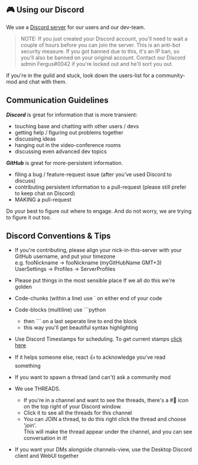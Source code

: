 ## 🎮 Using our Discord 

We use a [Discord server](https://discord.gg/autogpt) for our users and our dev-team.

> NOTE: If you just created your Discord account, you'll need to wait a couple of hours before you can join the server. This is an anti-bot security measure. If you got banned due to this, it's an IP ban, so you'll also be banned on your original account. Contact our Discord admin Fergus#0042 if you're locked out and he'll sort you out.

If you're in the guild and stuck, look down the users-list for a community-mod and chat with them.


## Communication Guidelines

***Discord*** is great for information that is more transient:
- touching base and chatting with other users / devs
- getting help / figuring out problems together
- discussing ideas
- hanging out in the video-conference rooms
- discussing even advanced dev topics

***GitHub*** is great for more-persistent information.
- filing a bug / feature-request issue (after you've used Discord to discuss)
- contributing persistent information to a pull-request (please still prefer to keep chat on Discord)
- MAKING a pull-request

Do your best to figure out where to engage. And do not worry, we are trying to figure it out too.


## Discord Conventions & Tips

- If you're contributing, please align your nick-in-this-server with your GitHub username, and put your timezone  
    e.g. fooNickname -> fooNickname (myGitHubName GMT+3)  
    UserSettings -> Profiles -> ServerProfiles  

- Please put things in the most sensible place
    If we all do this we're golden

- Code-chunks (within a line) use ` on either end of your code

- Code-blocks (multiline) use ```python
    - then ``` on a last seperate line to end the block
    - this way you'll get beautiful syntax highlighting

- Use Discord Timestamps for scheduling. To get current stamps [click here](https://hammertime.cyou/en-GB)

- If it helps someone else, react 👍 to acknowledge you've read something

- If you want to spawn a thread (and can't) ask a community mod

- We use THREADS.
    - If you're in a channel and want to see the threads, there's a #💬 icon on the top right of your Discord window.
    - Click it to see all the threads for this channel
    - You can JOIN a thread, to do this right click the thread and choose 'join'.  
        This will make the thread appear under the channel, and you can see conversation in it!

- If you want your DMs alongside channels-view, use the Desktop Discord client and WebUI together
